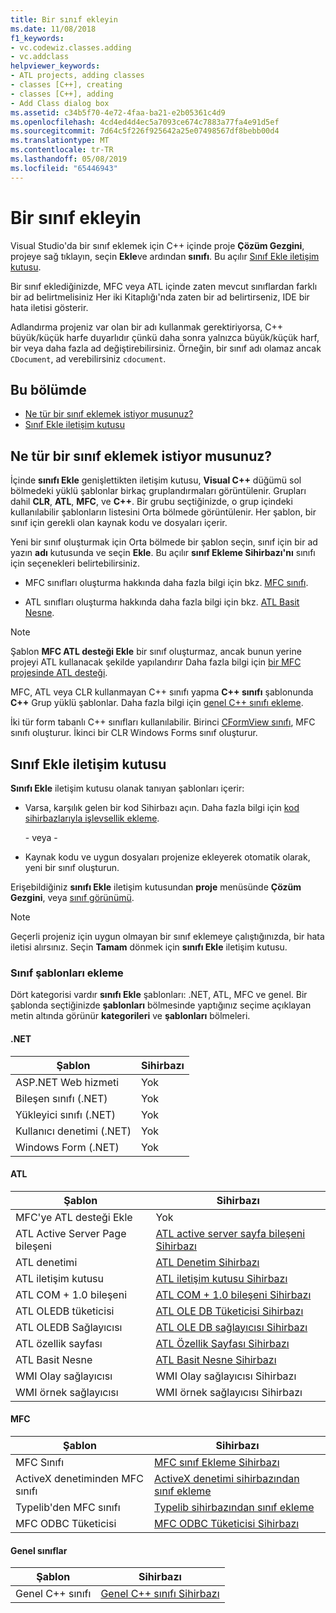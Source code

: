 ```yaml
---
title: Bir sınıf ekleyin
ms.date: 11/08/2018
f1_keywords:
- vc.codewiz.classes.adding
- vc.addclass
helpviewer_keywords:
- ATL projects, adding classes
- classes [C++], creating
- classes [C++], adding
- Add Class dialog box
ms.assetid: c34b5f70-4e72-4faa-ba21-e2b05361c4d9
ms.openlocfilehash: 4cd4ed4d4ec5a7093ce674c7883a77fa4e91d5ef
ms.sourcegitcommit: 7d64c5f226f925642a25e07498567df8bebb00d4
ms.translationtype: MT
ms.contentlocale: tr-TR
ms.lasthandoff: 05/08/2019
ms.locfileid: "65446943"
---
```

# <a name="add-a-class"></a>Bir sınıf ekleyin

Visual Studio'da bir sınıf eklemek için C++ içinde proje **Çözüm Gezgini**, projeye sağ tıklayın, seçin **Ekle**ve ardından **sınıfı**. Bu açılır [Sınıf Ekle iletişim kutusu](#add-class-dialog-box).

Bir sınıf eklediğinizde, MFC veya ATL içinde zaten mevcut sınıflardan farklı bir ad belirtmelisiniz Her iki Kitaplığı'nda zaten bir ad belirtirseniz, IDE bir hata iletisi gösterir.

Adlandırma projeniz var olan bir adı kullanmak gerektiriyorsa, C++ büyük/küçük harfe duyarlıdır çünkü daha sonra yalnızca büyük/küçük harf, bir veya daha fazla ad değiştirebilirsiniz. Örneğin, bir sınıf adı olamaz ancak `CDocument`, ad verebilirsiniz `cdocument`.

## <a name="in-this-section"></a>Bu bölümde

- [Ne tür bir sınıf eklemek istiyor musunuz?](#what-kind-of-class-do-you-want-to-add)
- [Sınıf Ekle iletişim kutusu](#add-class-dialog-box)

## <a name="what-kind-of-class-do-you-want-to-add"></a>Ne tür bir sınıf eklemek istiyor musunuz?

İçinde **sınıfı Ekle** genişlettikten iletişim kutusu, **Visual C++** düğümü sol bölmedeki yüklü şablonlar birkaç gruplandırmaları görüntülenir. Grupları dahil **CLR**, **ATL**, **MFC**, ve **C++**. Bir grubu seçtiğinizde, o grup içindeki kullanılabilir şablonların listesini Orta bölmede görüntülenir. Her şablon, bir sınıf için gerekli olan kaynak kodu ve dosyaları içerir.

Yeni bir sınıf oluşturmak için Orta bölmede bir şablon seçin, sınıf için bir ad yazın **adı** kutusunda ve seçin **Ekle**. Bu açılır **sınıf Ekleme Sihirbazı'nı** sınıfı için seçenekleri belirtebilirsiniz.

- MFC sınıfları oluşturma hakkında daha fazla bilgi için bkz. [MFC sınıfı](../mfc/reference/adding-an-mfc-class.md).

- ATL sınıfları oluşturma hakkında daha fazla bilgi için bkz. [ATL Basit Nesne](../atl/reference/adding-an-atl-simple-object.md).

> [!NOTE]
> Şablon **MFC ATL desteği Ekle** bir sınıf oluşturmaz, ancak bunun yerine projeyi ATL kullanacak şekilde yapılandırır Daha fazla bilgi için [bir MFC projesinde ATL desteği](../mfc/reference/adding-atl-support-to-your-mfc-project.md).

MFC, ATL veya CLR kullanmayan C++ sınıfı yapma **C++ sınıfı** şablonunda **C++** Grup yüklü şablonlar. Daha fazla bilgi için [genel C++ sınıfı ekleme](../ide/adding-a-generic-cpp-class.md).

İki tür form tabanlı C++ sınıfları kullanılabilir. Birinci [CFormView sınıfı](../mfc/reference/cformview-class.md), MFC sınıfı oluşturur. İkinci bir CLR Windows Forms sınıf oluşturur.

## <a name="add-class-dialog-box"></a>Sınıf Ekle iletişim kutusu

**Sınıfı Ekle** iletişim kutusu olanak tanıyan şablonları içerir:

- Varsa, karşılık gelen bir kod Sihirbazı açın. Daha fazla bilgi için [kod sihirbazlarıyla işlevsellik ekleme](../ide/adding-functionality-with-code-wizards-cpp.md).

   \- veya -

- Kaynak kodu ve uygun dosyaları projenize ekleyerek otomatik olarak, yeni bir sınıf oluşturun.

Erişebildiğiniz **sınıfı Ekle** iletişim kutusundan **proje** menüsünde **Çözüm Gezgini**, veya [sınıf görünümü](/visualstudio/ide/viewing-the-structure-of-code).

> [!NOTE]
> Geçerli projeniz için uygun olmayan bir sınıf eklemeye çalıştığınızda, bir hata iletisi alırsınız. Seçin **Tamam** dönmek için **sınıfı Ekle** iletişim kutusu.

### <a name="add-class-templates"></a>Sınıf şablonları ekleme

Dört kategorisi vardır **sınıfı Ekle** şablonları: .NET, ATL, MFC ve genel. Bir şablonda seçtiğinizde **şablonları** bölmesinde yaptığınız seçime açıklayan metin altında görünür **kategorileri** ve **şablonları** bölmeleri.

#### <a name="net"></a>.NET

|Şablon|Sihirbazı|
|--------------|------------|
|ASP.NET Web hizmeti|Yok|
|Bileşen sınıfı (.NET)|Yok|
|Yükleyici sınıfı (.NET)|Yok|
|Kullanıcı denetimi (.NET)|Yok|
|Windows Form (.NET)|Yok|

#### <a name="atl"></a>ATL

|Şablon|Sihirbazı|
|--------------|------------|
|MFC'ye ATL desteği Ekle|Yok|
|ATL Active Server Page bileşeni|[ATL active server sayfa bileşeni Sihirbazı](../atl/reference/atl-active-server-page-component-wizard.md)|
|ATL denetimi|[ATL Denetim Sihirbazı](../atl/reference/atl-control-wizard.md)|
|ATL iletişim kutusu|[ATL iletişim kutusu Sihirbazı](../atl/reference/atl-dialog-wizard.md)|
|ATL COM + 1.0 bileşeni|[ATL COM + 1.0 bileşeni Sihirbazı](../atl/reference/atl-com-plus-1-0-component-wizard.md)|
|ATL OLEDB tüketicisi|[ATL OLE DB Tüketicisi Sihirbazı](../atl/reference/atl-ole-db-consumer-wizard.md)|
|ATL OLEDB Sağlayıcısı|[ATL OLE DB sağlayıcısı Sihirbazı](../atl/reference/atl-ole-db-provider-wizard.md)|
|ATL özellik sayfası|[ATL Özellik Sayfası Sihirbazı](../atl/reference/atl-property-page-wizard.md)|
|ATL Basit Nesne|[ATL Basit Nesne Sihirbazı](../atl/reference/atl-simple-object-wizard.md)|
|WMI Olay sağlayıcısı|WMI Olay sağlayıcısı Sihirbazı|
|WMI örnek sağlayıcısı|WMI örnek sağlayıcısı Sihirbazı|

#### <a name="mfc"></a>MFC

|Şablon|Sihirbazı|
|--------------|------------|
|MFC Sınıfı|[MFC sınıf Ekleme Sihirbazı](../mfc/reference/mfc-add-class-wizard.md)|
|ActiveX denetiminden MFC sınıfı|[ActiveX denetimi sihirbazından sınıf ekleme](../ide/add-class-from-activex-control-wizard.md)|
|Typelib'den MFC sınıfı|[Typelib sihirbazından sınıf ekleme](../mfc/reference/add-class-from-typelib-wizard.md)|
|MFC ODBC Tüketicisi|[MFC ODBC Tüketicisi Sihirbazı](../mfc/reference/mfc-odbc-consumer-wizard.md)|

#### <a name="generic-classes"></a>Genel sınıflar

|Şablon|Sihirbazı|
|--------------|------------|
|Genel C++ sınıfı|[Genel C++ sınıfı Sihirbazı](../ide/generic-cpp-class-wizard.md)|
